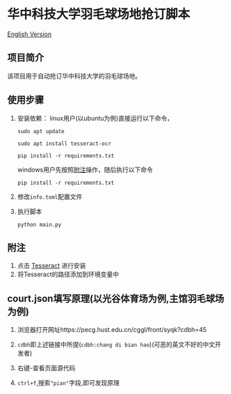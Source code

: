 # 华中科技大学羽毛球场地抢订脚本
[English Version](README.en.md)

## 项目简介
该项目用于自动抢订华中科技大学的羽毛球场地。

## 使用步骤
1. 安装依赖：
   linux用户(以ubuntu为例)直接运行以下命令，

   ```sudo apt update```

   ```sudo apt install tesseract-ocr```

   ```pip install -r requirements.txt```

   windows用户先按照[附注](#附注)操作，随后执行以下命令

   ```pip install -r requirements.txt```

2. 修改```info.toml```配置文件
3. 执行脚本

    ```python main.py```

## 附注
1. 点击 [Tesseract](https://github.com/tesseract-ocr/tesseract/releases/download/5.5.0/tesseract-ocr-w64-setup-5.5.0.20241111.exe) 进行安装
2. 将Tesseract的路径添加到环境变量中

## court.json填写原理(以光谷体育场为例,主馆羽毛球场为例)
1. 浏览器打开网址https://pecg.hust.edu.cn/cggl/front/syqk?cdbh=45

2. `cdbh`即上述链接中所提(`cdbh:chang di bian hao`)(可恶的英文不好的中文开发者)

3. 右键-查看页面源代码

4. `ctrl+f`,搜索`"pian"`字段,即可发现原理
